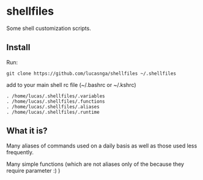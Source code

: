 # shellfiles

Some shell customization scripts.

## Install

Run:
```shell
git clone https://github.com/lucasnga/shellfiles ~/.shellfiles
```

add to your main shell rc file (~/.bashrc or ~/.kshrc)

```shell
. /home/lucas/.shellfiles/.variables
. /home/lucas/.shellfiles/.functions
. /home/lucas/.shellfiles/.aliases
. /home/lucas/.shellfiles/.runtime
```

## What it is?

Many aliases of commands used on a daily basis as well as those used less frequently.

Many simple functions (which are not aliases only of the because they require parameter :) )
